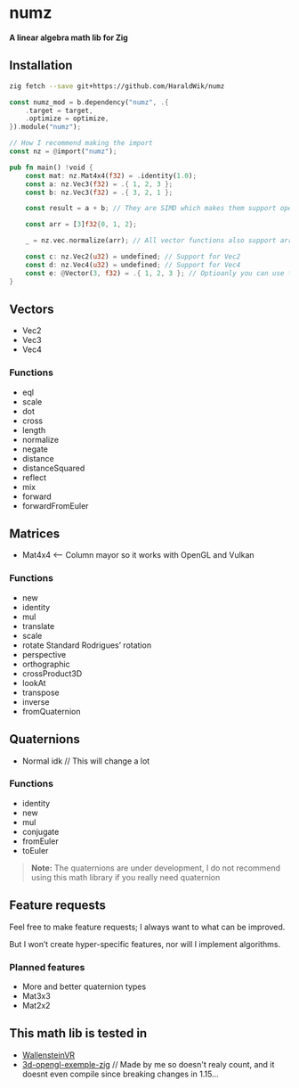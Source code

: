 # numz

**A linear algebra math lib for Zig**

## Installation

```bash
zig fetch --save git+https://github.com/HaraldWik/numz
```

```rust
const numz_mod = b.dependency("numz", .{
    .target = target,
    .optimize = optimize,
}).module("numz");
```

```rust
// How I recommend making the import
const nz = @import("numz");

pub fn main() !void {
    const mat: nz.Mat4x4(f32) = .identity(1.0);
    const a: nz.Vec3(f32) = .{ 1, 2, 3 };
    const b: nz.Vec3(f32) = .{ 3, 2, 1 };

    const result = a + b; // They are SIMD which makes them support operations and some functions like @abs

    const arr = [3]f32{0, 1, 2};

    _ = nz.vec.normalize(arr); // All vector functions also support array vectors

    const c: nz.Vec2(u32) = undefined; // Support for Vec2
    const d: nz.Vec4(u32) = undefined; // Support for Vec4
    const e: @Vector(3, f32) = .{ 1, 2, 3 }; // Optioanly you can use this style
}
```

## Vectors

- Vec2
- Vec3
- Vec4

### Functions

- eql
- scale
- dot
- cross
- length
- normalize
- negate
- distance
- distanceSquared
- reflect
- mix
- forward
- forwardFromEuler

## Matrices

- Mat4x4 <-- Column mayor so it works with OpenGL and Vulkan

### Functions

- new
- identity
- mul
- translate
- scale
- rotate Standard Rodrigues’ rotation
- perspective
- orthographic
- crossProduct3D
- lookAt
- transpose
- inverse
- fromQuaternion

## Quaternions

- Normal idk // This will change a lot

### Functions

- identity
- new
- mul
- conjugate
- fromEuler
- toEuler

> **Note:** The quaternions are under development, I do not recommend using this math library if you really need quaternion

## Feature requests

Feel free to make feature requests; I always want to what can be improved.

But I won’t create hyper-specific features, nor will I implement algorithms.

### Planned features

- More and better quaternion types
- Mat3x3
- Mat2x2

## This math lib is tested in

- [WallensteinVR](https://github.com/LuEklund/WallensteinVR)
- [3d-opengl-exemple-zig](https://github.com/HaraldWik/3d-opengl-exemple-zig) // Made by me so doesn't realy count, and it doesnt even compile since breaking changes in 1.15...
